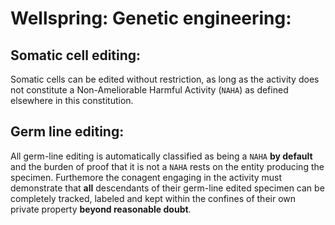 # Wellspring: Genetic engineering:

## Somatic cell editing:

Somatic cells can be edited without restriction, as long as the activity does not constitute a Non-Ameliorable Harmful Activity (`NAHA`) as defined elsewhere in this constitution.

## Germ line editing:

All germ-line editing is automatically classified as being a `NAHA` **by default** and the burden of proof that it is not a `NAHA` rests on the entity producing the specimen. Furthemore the conagent engaging in the activity must demonstrate that **all** descendants of their germ-line edited specimen can be completely tracked, labeled and kept within the confines of their own private property **beyond reasonable doubt**.
